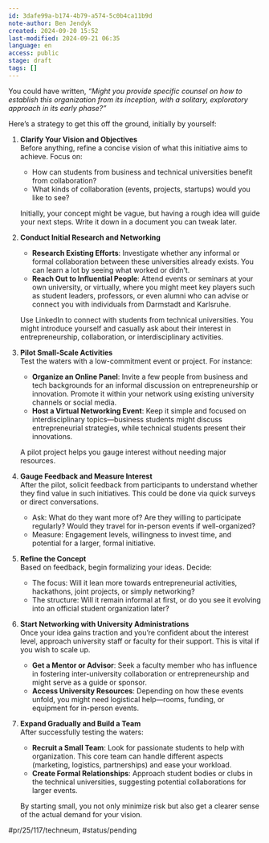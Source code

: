 ```yaml
---
id: 3dafe99a-b174-4b79-a574-5c0b4ca11b9d
note-author: Ben Jendyk
created: 2024-09-20 15:52
last-modified: 2024-09-21 06:35
language: en
access: public
stage: draft
tags: []
---
```


You could have written, *“Might you provide specific counsel on how to establish this organization from its inception, with a solitary, exploratory approach in its early phase?”*

Here’s a strategy to get this off the ground, initially by yourself:

1. **Clarify Your Vision and Objectives**  
	Before anything, refine a concise vision of what this initiative aims to achieve. Focus on:
	- How can students from business and technical universities benefit from collaboration?
	- What kinds of collaboration (events, projects, startups) would you like to see?

	Initially, your concept might be vague, but having a rough idea will guide your next steps. Write it down in a document you can tweak later.

2. **Conduct Initial Research and Networking**
	- **Research Existing Efforts**: Investigate whether any informal or formal collaboration between these universities already exists. You can learn a lot by seeing what worked or didn’t.
	- **Reach Out to Influential People**: Attend events or seminars at your own university, or virtually, where you might meet key players such as student leaders, professors, or even alumni who can advise or connect you with individuals from Darmstadt and Karlsruhe.

	Use LinkedIn to connect with students from technical universities. You might introduce yourself and casually ask about their interest in entrepreneurship, collaboration, or interdisciplinary activities.

3. **Pilot Small-Scale Activities**  
	Test the waters with a low-commitment event or project. For instance:
	- **Organize an Online Panel**: Invite a few people from business and tech backgrounds for an informal discussion on entrepreneurship or innovation. Promote it within your network using existing university channels or social media.
	- **Host a Virtual Networking Event**: Keep it simple and focused on interdisciplinary topics—business students might discuss entrepreneurial strategies, while technical students present their innovations.

	A pilot project helps you gauge interest without needing major resources.

4. **Gauge Feedback and Measure Interest**  
	After the pilot, solicit feedback from participants to understand whether they find value in such initiatives. This could be done via quick surveys or direct conversations.

	- Ask: What do they want more of? Are they willing to participate regularly? Would they travel for in-person events if well-organized?
	- Measure: Engagement levels, willingness to invest time, and potential for a larger, formal initiative.

5. **Refine the Concept**  
	Based on feedback, begin formalizing your ideas. Decide:
	- The focus: Will it lean more towards entrepreneurial activities, hackathons, joint projects, or simply networking?
	- The structure: Will it remain informal at first, or do you see it evolving into an official student organization later?

6. **Start Networking with University Administrations**  
	Once your idea gains traction and you’re confident about the interest level, approach university staff or faculty for their support. This is vital if you wish to scale up.
	- **Get a Mentor or Advisor**: Seek a faculty member who has influence in fostering inter-university collaboration or entrepreneurship and might serve as a guide or sponsor.
	- **Access University Resources**: Depending on how these events unfold, you might need logistical help—rooms, funding, or equipment for in-person events.

7. **Expand Gradually and Build a Team**  
	After successfully testing the waters:
	- **Recruit a Small Team**: Look for passionate students to help with organization. This core team can handle different aspects (marketing, logistics, partnerships) and ease your workload.
	- **Create Formal Relationships**: Approach student bodies or clubs in the technical universities, suggesting potential collaborations for larger events.

	By starting small, you not only minimize risk but also get a clearer sense of the actual demand for your vision.


#pr/25/117/techneum, #status/pending